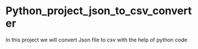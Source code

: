 # Python_project_json_to_csv_converter
In this project we will convert Json file to csv with the help of python code
